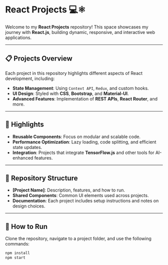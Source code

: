 # React Projects 💻⚛️

Welcome to my **React Projects** repository! This space showcases my journey with **React.js**, building dynamic, responsive, and interactive web applications.

---

## 📋 Projects Overview  
Each project in this repository highlights different aspects of React development, including:  
- **State Management**: Using `Context API`, `Redux`, and custom hooks.  
- **UI Design**: Styled with **CSS**, **Bootstrap**, and **Material-UI**.  
- **Advanced Features**: Implementation of **REST APIs**, **React Router**, and more.  

---

## 🌟 Highlights  
- **Reusable Components**: Focus on modular and scalable code.  
- **Performance Optimization**: Lazy loading, code splitting, and efficient state updates.  
- **Integration**: Projects that integrate **TensorFlow.js** and other tools for AI-enhanced features.  

---

## 📂 Repository Structure  
- **[Project Name]**: Description, features, and how to run.  
- **Shared Components**: Common UI elements used across projects.  
- **Documentation**: Each project includes setup instructions and notes on design choices.  

---

## 🚀 How to Run  
Clone the repository, navigate to a project folder, and use the following commands:  
```bash
npm install  
npm start  
